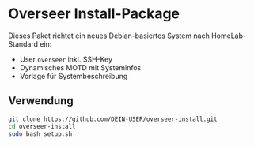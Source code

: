 # Overseer Install-Package

Dieses Paket richtet ein neues Debian-basiertes System nach HomeLab-Standard ein:
- User `overseer` inkl. SSH-Key
- Dynamisches MOTD mit Systeminfos
- Vorlage für Systembeschreibung

## Verwendung
```bash
git clone https://github.com/DEIN-USER/overseer-install.git
cd overseer-install
sudo bash setup.sh
